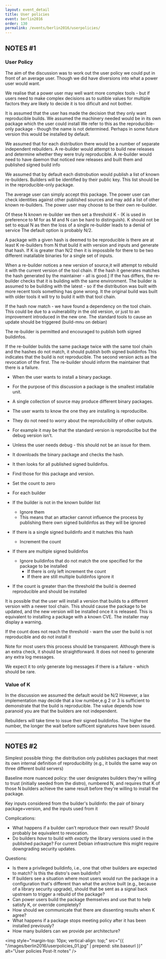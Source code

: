 ```yaml
---
layout: event_detail
title: User policies
event: berlin2016
order: 130
permalink: /events/berlin2016/userpolicies/
---
```


## NOTES #1

### User Policy

The aim of the discussion was to work out the user policy we could put in front of an average user.
Though we did have diversions into what a power user would want.

We realise that a power user may well want more complex tools - but if users need to make complex decisions as to suitible values for multiple factors they are likely to decide it is too dificult and not bother.

It is assumed that the user has made the decision that they only want reproducible builds.
We assumed the machinery needed would be in its own package which the user could install
We refer to this as the reproducible-only package - though the name is not determined.
Perhaps in some future version this would be installed by default.

We assumed that for each distribution there would be a number of separate independent rebuilders.
A re-builder would attempt to build new releases and determine whether they were truly reproducible.
A re-builder would need to have daemon that noticed new releases and built them and published signed build info

We assumed that by default each distrobution would publish a list of known re-builders.
Builders will be identified by their public key.
This list should be in the reproducible-only package.

The average user can simply accept this package.
The power user can check identities against other published sources and  may add a list of other known re-builders. 
The power user may choose to be their own re-builder.

Of these N known re-builder we then set a threshold K - (K is used in preference to M for as M and N can be hard to distinguish).
K should not be set to equal N as then the loss of a single re-builder leads to a denial of service 
The default option is probably N/2.

A package with a given hash is deemed to be reproducible is there are at least K re-builders from N that build it with version and inputs and generate that hash.
If K is greater than N/2 then it is impossbile for there to be two different inatallable binaries for a single set of inputs.

When a re-builder notices a new version of source,it will attempt to rebuild it with the current version of the tool chain.
If the hash it generates matches the hash generated by the maintainer - all is good.]
If the has differs, the re-builder checks that it is building with the same environment.
The builder is assumed to be building with the latest - so if the distribution was built with more recent tools something has gone wrong.
It the original build was built with older tools it will try to build it with that tool chain.

If the hash now match - we have found a dependency on the tool chain.
This could be due to a vulnerability in the old version, or just to an improvement introduced in the new one.
The standard tools to cause an update should be triggered (build-mnu on debian)

The re-builder is permitted and encouraged to publish both signed buildinfos.

If the re-builder builds the same package twice with the same tool chain and the hashes do not match, it should publish both signed buildinfos
This indicates that the build is not reproducible. The second version acts as the revocation of the first.
The re-builder should inform the maintainer that there is a failure.


 * When the user wants to install a binary package.
 * For the purpose of this discussion a package is the smallest intallable unit. 
 * A single collection of source may produce different binary packages.
 * The user wants to know the one they are installing is reproducilbe.
 * They do not need to worry about the reproducibility of other outputs.
 * For example it may be that the standard version is reproducilbe but the debug version isn't.
 * Unless the user needs debug - this should not be an issue for them.

 * It downloads the binary package and checks the hash.
 * It then looks for all published signed buildinfos.
 * Find those for this package and version.

 * Set the count to zero
 * For each builder
 * If the builder is not in the known builder list
   * Ignore them
   * This means that an attacker cannot influence the process by publishing there own signed buildinfos as they will be ignored
 * If there is a single signed buildinfo and it matches this hash 
   * Increment the count 
 * If there are multiple signed buildinfos
   * Ignore buildinfos that do not match the one specified for the package to be installed
      * If there is only left increment the count
      * If there are still multiple buildinfos ignore it
 * If the count is greater than the threshold the build is deemed reproducible and should be installed

It is possible that the user will install a version that builds to a different version with a newer tool chain.
This should cause the package to be updated, and the new version will be installed once it is released.
This is equivalent to installing a package with a known CVE.
The installer may display a warning.

If the count does not reach the threshold - warn the user the build is not reproducible and do not install it

Note for most users this process should be transparent. 
Although there is an extra check, it should be straightforward.
It does not need to generate any extra log messages.

We expect it to only generate log messages if there is a failure - which should be rare.

### Value of K

In the discussion we assumed the default would be N/2
However, a lax implementation may decide that a low number,e.g 2 or 3 is sufficient to demonstrate that the build is reproducible. 
The value depends how paranoid you are that the builders are not independent.

Rebuilders will take time to issue their signed buildinfos.
The higher the number, the longer the wait before sufficent signatures have been issued.

----

## NOTES #2

Simplest possible thing: the distribution only publishes packages that meet its own internal definition of reproducibility (e.g., it builds the same way on three different build servers)

Baseline more nuanced policy: the user designates builders they're willing to trust (initially seeded from the distro), numbered N, and requires that K of those N builders achieve the same result before they're willing to install the package.

Key inputs considered from the builder's buildinfo: the pair of binary package+version, and the inputs used from it

Complications:

 * What happens if a builder can't reproduce their own result?  Should probably be equivalent to revocation.
 * Do builders *have* to build with *exactly* the library versions used in the published package?  For current Debian infrastructure this might require downgrading security updates.

Questions:

 * Is there a privileged buildinfo, i.e., one that other builders are expected to match?  Is this the distro's own buildinfo?
 * If builders see a situation where most users would run the package in a configuration that's different than what the archive built (e.g., because of a library security upgrade), should that be sent as a signal back upstream to trigger a rebuild of the package?
 * Can power users build the package themselves and use that to help satisfy K, or override completely?
 * How should we communicate that there are dissenting results when K agree?
 * What happens if a package stops meeting policy after it has been installed previously?
 * How many builders can we provide per architecture?

<img style="margin-top: 10px; vertical-align: top;" src="{{ "/images/berlin2016/userpolicies_01.jpg" | prepend: site.baseurl }}" alt="User policies Post-It notes" />
